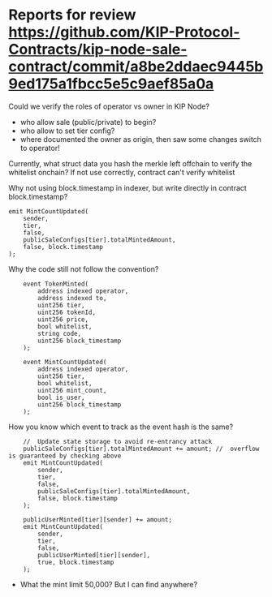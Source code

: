 # Reports for review https://github.com/KIP-Protocol-Contracts/kip-node-sale-contract/commit/a8be2ddaec9445b9ed175a1fbcc5e5c9aef85a0a

Could we verify the roles of operator vs owner in KIP Node?
- who allow sale (public/private) to begin?
- who allow to set tier config?
- where documented the owner as origin, then saw some changes switch to operator!

Currently, what struct data you hash the merkle left offchain  to verify the whitelist onchain?
If not use correctly, contract can't verify whitelist

Why not using block.timestamp in indexer, but write directly in contract block.timestamp?
```solidity
emit MintCountUpdated(
    sender,
    tier,
    false,
    publicSaleConfigs[tier].totalMintedAmount,
    false, block.timestamp
);
```

Why the code still not follow the convention?
```solidity
    event TokenMinted(
        address indexed operator,
        address indexed to,
        uint256 tier,
        uint256 tokenId,
        uint256 price,
        bool whitelist,
        string code,
        uint256 block_timestamp
    );

    event MintCountUpdated(
        address indexed operator,
        uint256 tier,
        bool whitelist,
        uint256 mint_count,
        bool is_user,
        uint256 block_timestamp
    );
```
How you know which event to track as the event hash is the same?

```solidity
    //  Update state storage to avoid re-entrancy attack
    publicSaleConfigs[tier].totalMintedAmount += amount; //  overflow is guaranteed by checking above
    emit MintCountUpdated(
        sender,
        tier,
        false,
        publicSaleConfigs[tier].totalMintedAmount,
        false, block.timestamp
    );

    publicUserMinted[tier][sender] += amount;
    emit MintCountUpdated(
        sender,
        tier,
        false,
        publicUserMinted[tier][sender],
        true, block.timestamp
    );
```

- What the mint limit 50,000? But I can find anywhere?